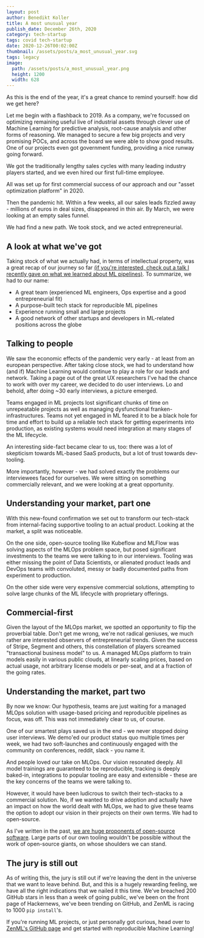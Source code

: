 ```yaml
---
layout: post
author: Benedikt Koller
title: A most unusual year
publish_date: December 26th, 2020
category: tech-startup
tags: covid tech-startup
date: 2020-12-26T00:02:00Z
thumbnail: /assets/posts/a_most_unusual_year.svg
tags: legacy
image:
  path: /assets/posts/a_most_unusual_year.png
  height: 1200
  width: 628
---
```


As this is the end of the year, it's a great chance to remind yourself: how did we get here?

Let me begin with a flashback to 2019. As a company, we're focussed on optimizing remaining useful live of industrial assets through clever use of Machine Learning for predictive analysis, root-cause analysis and other forms of reasoning. We managed to secure a few big projects and very promising POCs, and across the board we were able to show good results. One of our projects even got government funding, providing a nice runway going forward.

We got the traditionally lengthy sales cycles with many leading industry players started, and we even hired our first full-time employee.

All was set up for first commercial success of our approach and our "asset optimization platform" in 2020.

Then the pandemic hit. Within a few weeks, all our sales leads fizzled away - millions of euros in deal sizes, disappeared in thin air. By March, we were looking at an empty sales funnel.

We had find a new path. We took stock, and we acted entrepreneurial.

## A look at what we've got

Taking stock of what we actually had, in terms of intellectual property, was a great recap of our journey so far [(if you're interested, check out a talk I recently gave on what we learned about ML pipelines)](https://www.youtube.com/watch?v=UDfxoKmc8qc). To summarize, we had to our name:

- A great team (experienced ML engineers, Ops expertise and a good entrepreneurial fit)
- A purpose-built tech stack for reproducible ML pipelines
- Experience running small and large projects
- A good network of other startups and developers in ML-related positions across the globe

## Talking to people

We saw the economic effects of the pandemic very early - at least from an european perspective. After taking close stock, we had to understand how (and if) Machine Learning would continue to play a role for our leads and network. Taking a page out of the great UX researchers I've had the chance to work with over my career, we decided to do user interviews. Lo and behold, after doing ~30 early interviews, a picture emerged.

Teams engaged in ML projects lost significant chunks of time on unrepeatable projects as well as managing dysfunctional franken-infrastructures. Teams not yet engaged in ML feared it to be a black hole for time and effort to build up a reliable tech stack for getting experiments into production, as existing systems would need integration at many stages of the ML lifecycle.

An interesting side-fact became clear to us, too: there was a lot of skepticism towards ML-based SaaS products, but a lot of trust towards dev-tooling.

More importantly, however - we had solved exactly the problems our interviewees faced for ourselves. We were sitting on something commercially relevant, and we were looking at a great opportunity.

## Understanding your market, part one

With this new-found confirmation we set out to transform our tech-stack from internal-facing supportive tooling to an actual product. Looking at the market, a split was noticeable.

On the one side, open-source tooling like Kubeflow and MLFlow was solving aspects of the MLOps problem space, but posed significant investments to the teams we were talking to in our interviews. Tooling was either missing the point of Data Scientists, or alienated product leads and DevOps teams with convoluted, messy or badly documented paths from experiment to production.

On the other side were very expensive commercial solutions, attempting to solve large chunks of the ML lifecycle with proprietary offerings.

## Commercial-first

Given the layout of the MLOps market, we spotted an opportunity to flip the proverbial table. Don't get me wrong, we're not radical geniuses, we much rather are interested observers of entrepreneurial trends. Given the success of Stripe, Segment and others, this constellation of players screamed "transactional business model" to us. A managed MLOps platform to train models easily in various public clouds, at linearly scaling prices, based on actual usage, not arbitrary license models or per-seat, and at a fraction of the going rates.

## Understanding the market, part two

By now we know: Our hypothesis, teams are just waiting for a managed MLOps solution with usage-based pricing and reproducible pipelines as focus, was off. This was not immediately clear to us, of course.

One of our smartest plays saved us in the end - we never stopped doing user interviews. We demo'ed our product status quo multiple times per week, we had two soft-launches and continuously engaged with the community on conferences, reddit, slack - you name it.

And people loved our take on MLOps. Our vision resonated deeply. All model trainings are guaranteed to be reproducible, tracking is deeply baked-in, integrations to popular tooling are easy and extensible - these are the key concerns of the teams we were talking to.

However, it would have been ludicrous to switch their tech-stacks to a commercial solution. No, if we wanted to drive adoption and actually have an impact on how the world dealt with MLOps, we had to give these teams the option to adopt our vision in their projects on their own terms. We had to open-source.

As I've written in the past, [we are huge proponents of open-source software](http://blog.zenml.io/open-source). Large parts of our own tooling wouldn't be possible without the work of open-source giants, on whose shoulders we can stand.

## The jury is still out

As of writing this, the jury is still out if we're leaving the dent in the universe that we want to leave behind. But, and this is a hugely rewarding feeling, we have all the right indications that we nailed it this time. We've breached 200 GitHub stars in less than a week of going public, we've been on the front page of Hackernews, we've been trending on GitHub, and ZenML is racing to 1000 `pip install`'s.

If you're running ML projects, or just personally got curious, head over to [ZenML's GitHub page](https://github.com/zenml-io/zenml) and get started with reproducible Machine Learning!
